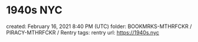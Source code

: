 # 1940s NYC

created: February 16, 2021 8:40 PM (UTC)
folder: BOOKMRKS-MTHRFCKR / PIRACY-MTHRFCKR / Rentry
tags: rentry
url: https://1940s.nyc